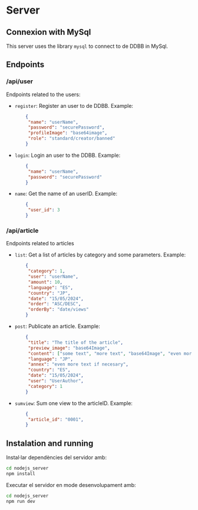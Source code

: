 # Server

## Connexion with MySql

This server uses the library ```mysql``` to connect to de DDBB in MySql.


## Endpoints

### /api/user

Endpoints related to the users:

- ```register```: Register an user to de DDBB. Example:
    ```json
        {
         "name": "userName",
         "password": "securePassword",
         "profileImage": "base64image",
         "role": "standard/creator/banned"
        }
     ```

- ```login```: Login an user to the DDBB. Example:
    ```json
        {
         "name": "userName",
         "password": "securePassword"
        }
     ```

- ```name```: Get the name of an userID. Example:
    ```json
        {
         "user_id": 3
        }
     ```
  

### /api/article

Endpoints related to articles

- ```list```: Get a list of articles by category and some parameters. Example:
    ```json
        {
         "category": 1,
         "user": "userName",
         "amount": 10,
         "language": "ES",
         "country": "JP",
         "date": "15/05/2024",
         "order": "ASC/DESC",
         "orderBy": "date/views"
        }
     ```

- ```post```: Publicate an article. Example:
    ```json
        {
         "title": "The title of the article",
         "preview_image": "base64Image",
         "content": ["some text", "more text", "base64Image", "even more text", "base64Image"],
         "language": "JP",
         "annex": "even more text if necesary",
         "country": "ES",
         "date": "15/05/2024",
         "user": "UserAuthor",
         "category": 1
        }
     ```
  
- ```sumview```: Sum one view to the articleID. Example:
    ```json
        {
         "article_id": "0001",
        }
     ```



## Instalation and running

Instal·lar dependències del servidor amb:
    
```bash
cd nodejs_server
npm install
```

Executar el servidor en mode desenvolupament amb:
    
```bash
cd nodejs_server
npm run dev
```
